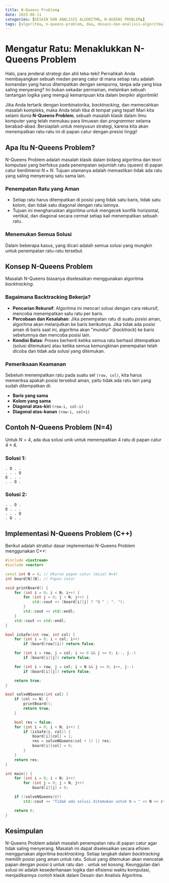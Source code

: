 ```yaml
---
title: N-Queens Problem♟️
date: 2025-06-11
categories: [DESAIN DAN ANALISIS ALGORITMA, N-QUEENS PROBLEM♟️]
tags: [algoritma, n-queens-problem, daa, desain-dan-analisis-algoritma]     # TAG names should always be lowercase
---
```

# Mengatur Ratu: Menaklukkan N-Queens Problem 

Halo, para jenderal strategi dan ahli teka-teki! Pernahkah Anda membayangkan sebuah medan perang catur di mana setiap ratu adalah komandan yang harus ditempatkan dengan sempurna, tanpa ada yang bisa saling menyerang? Ini bukan sekadar permainan, melainkan sebuah tantangan logika yang menguji kemampuan kita dalam berpikir algoritmik!

Jika Anda tertarik dengan kombinatorika, *backtracking*, dan memecahkan masalah kompleks, maka Anda telah tiba di tempat yang tepat! Mari kita selami dunia **N-Queens Problem**, sebuah masalah klasik dalam ilmu komputer yang telah memukau para ilmuwan dan *programmer* selama berabad-abad. Bersiaplah untuk menyusun strategi, karena kita akan menempatkan ratu-ratu ini di papan catur dengan presisi tinggi!

## Apa Itu N-Queens Problem?

N-Queens Problem adalah masalah klasik dalam bidang algoritma dan teori komputasi yang berfokus pada penempatan sejumlah ratu (queen) di papan catur berdimensi $N \times N$. Tujuan utamanya adalah memastikan tidak ada ratu yang saling menyerang satu sama lain.

### Penempatan Ratu yang Aman

* Setiap ratu harus ditempatkan di posisi yang tidak satu baris, tidak satu kolom, dan tidak satu diagonal dengan ratu lainnya.
* Tujuan ini mengharuskan algoritma untuk mengecek konflik horizontal, vertikal, dan diagonal secara cermat setiap kali menempatkan sebuah ratu.

### Menemukan Semua Solusi

Dalam beberapa kasus, yang dicari adalah semua solusi yang mungkin untuk penempatan ratu-ratu tersebut.

## Konsep N-Queens Problem

Masalah N-Queens biasanya diselesaikan menggunakan algoritma *backtracking*.

### Bagaimana Backtracking Bekerja?

* **Pencarian Rekursif**: Algoritma ini mencari solusi dengan cara rekursif, mencoba menempatkan satu ratu per baris.
* **Percobaan dan Kesalahan**: Jika penempatan ratu di suatu posisi aman, algoritma akan melanjutkan ke baris berikutnya. Jika tidak ada posisi aman di baris saat ini, algoritma akan "mundur" (*backtrack*) ke baris sebelumnya dan mencoba posisi lain.
* **Kondisi Batas**: Proses berhenti ketika semua ratu berhasil ditempatkan (solusi ditemukan) atau ketika semua kemungkinan penempatan telah dicoba dan tidak ada solusi yang ditemukan.

### Pemeriksaan Keamanan

Sebelum menempatkan ratu pada suatu sel `(row, col)`, kita harus memeriksa apakah posisi tersebut aman, yaitu tidak ada ratu lain yang sudah ditempatkan di:

* **Baris yang sama**
* **Kolom yang sama**
* **Diagonal atas-kiri** `(row-i, col-i)`
* **Diagonal atas-kanan** `(row-i, col+i)`

## Contoh N-Queens Problem (N=4)

Untuk $N=4$, ada dua solusi unik untuk menempatkan 4 ratu di papan catur $4 \times 4$.

### Solusi 1:

```
. Q . .
. . . Q
Q . . .
. . Q .
```

### Solusi 2:

```
. . Q .
Q . . .
. . . Q
. Q . .
```

## Implementasi N-Queens Problem (C++)

Berikut adalah struktur dasar implementasi N-Queens Problem menggunakan C++:

```cpp
#include <iostream>
#include <vector>

const int N = 4; // Ukuran papan catur (misal N=4)
int board[N][N]; // Papan catur

void printBoard() {
    for (int i = 0; i < N; i++) {
        for (int j = 0; j < N; j++) {
            std::cout << (board[i][j] ? "Q " : ". ");
        }
        std::cout << std::endl;
    }
    std::cout << std::endl;
}

bool isSafe(int row, int col) {
    for (int i = 0; i < col; i++)
        if (board[row][i]) return false;

    for (int i = row, j = col; i >= 0 && j >= 0; i--, j--)
        if (board[i][j]) return false;

    for (int i = row, j = col; i < N && j >= 0; i++, j--)
        if (board[i][j]) return false;

    return true;
}

bool solveNQueens(int col) {
    if (col >= N) {
        printBoard();
        return true;
    }

    bool res = false;
    for (int i = 0; i < N; i++) {
        if (isSafe(i, col)) {
            board[i][col] = 1;
            res = solveNQueens(col + 1) || res;
            board[i][col] = 0;
        }
    }
    return res;
}

int main() {
    for (int i = 0; i < N; i++)
        for (int j = 0; j < N; j++)
            board[i][j] = 0;

    if (!solveNQueens(0))
        std::cout << "Tidak ada solusi ditemukan untuk N = " << N << std::endl;

    return 0;
}
```

## Kesimpulan

N-Queens Problem adalah masalah penempatan ratu di papan catur agar tidak saling menyerang. Masalah ini dapat diselesaikan secara efisien menggunakan algoritma *backtracking*. Setiap langkah dalam *backtracking* memilih posisi yang aman untuk ratu. Solusi yang ditemukan akan mencetak papan dengan posisi `Q` untuk ratu dan `.` untuk sel kosong. Keunggulan dari solusi ini adalah kesederhanaan logika dan efisiensi waktu komputasi, menjadikannya contoh klasik dalam Desain dan Analisis Algoritma.
